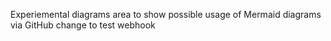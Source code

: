 Experiemental diagrams area to show possible usage of Mermaid diagrams via GitHub
change to test webhook